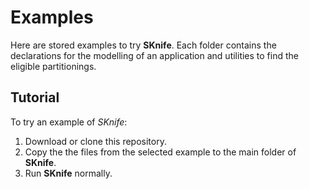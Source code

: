 
<p><img align="left" width="100"> <h1>Examples</h1></p>

Here are stored examples to try **SKnife**.  Each folder contains the declarations for the modelling of an application and utilities to find the eligible partitionings. 

## Tutorial

To try an example of *SKnife*:

1. Download or clone this repository.
2. Copy the the files from the selected example to the main folder of **SKnife**.
3. Run **SKnife** normally.
